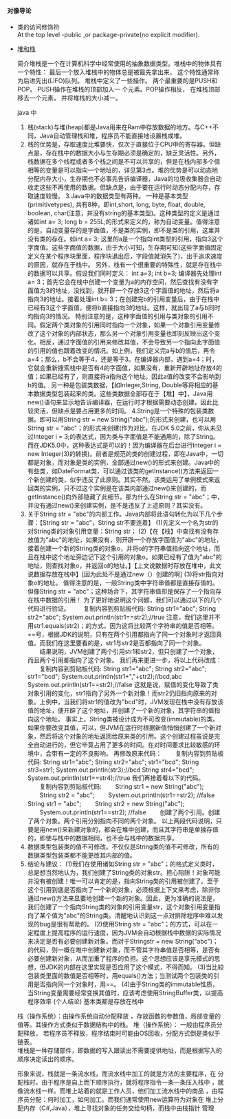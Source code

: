 #### 对像导论
  * 类的访问修饰符  
   At the top level -public ,or package-private(no explicit modifier).   
   
  * [堆和栈](http://baike.baidu.com/item/%E5%A0%86%E6%A0%88)
  
    简介堆栈是一个在计算机科学中经常使用的抽象数据类型。堆栈中的物体具有一个特性： 最后一个放入堆栈中的物体总是被最先拿出来， 这个特性通常称为后进先出(LIFO)队列。 堆栈中定义了一些操作。 两个最重要的是PUSH和POP。 PUSH操作在堆栈的顶部加入一 个元素。POP操作相反， 在堆栈顶部移去一个元素， 并将堆栈的大小减一。
     
     java 中
     1. 栈(stack)与堆(heap)都是Java用来在Ram中存放数据的地方。与C++不同，Java自动管理栈和堆，程序员不能直接地设置栈或堆。
     2. 栈的优势是，存取速度比堆要快，仅次于直接位于CPU中的寄存器。但缺点是，存在栈中的数据大小与生存期必须是确定的，缺乏灵活性。另外，栈数据在多个线程或者多个栈之间是不可以共享的，但是在栈内部多个值相等的变量是可以指向一个地址的，详见第3点。堆的优势是可以动态地分配内存大小，生存期也不必事先告诉编译器，Java的垃圾收集器会自动收走这些不再使用的数据。但缺点是，由于要在运行时动态分配内存，存取速度较慢。
     3.Java中的数据类型有两种。
     一种是基本类型(primitivetypes), 共有8种，即int,short, long, byte, float, double, boolean, char(注意，并没有string的基本类型)。这种类型的定义是通过诸如int a= 3; long b = 255L;的形式来定义的，称为自动变量。值得注意的是，自动变量存的是字面值，不是类的实例，即不是类的引用，这里并没有类的存在。如int a= 3; 这里的a是一个指向int类型的引用，指向3这个字面值。这些字面值的数据，由于大小可知，生存期可知(这些字面值固定定义在某个程序块里面，程序块退出后，字段值就消失了)，出于追求速度的原因，就存在于栈中。
     另外，栈有一个很重要的特殊性，就是存在栈中的数据可以共享。假设我们同时定义：
     int a=3;
     int b=3;
     编译器先处理int a= 3；首先它会在栈中创建一个变量为a的内存空间，然后查找有没有字面值为3的地址，没找到，就开辟一个存放3这个字面值的地址，然后将a指向3的地址。接着处理int b= 3；在创建完b的引用变量后，由于在栈中已经有3这个字面值，便将b直接指向3的地址。这样，就出现了a与b同时均指向3的情况。
     特别注意的是，这种字面值的引用与类对象的引用不同。假定两个类对象的引用同时指向一个对象，如果一个对象引用变量修改了这个对象的内部状态，那么另一个对象引用变量也即刻反映出这个变化。相反，通过字面值的引用来修改其值，不会导致另一个指向此字面值的引用的值也跟着改变的情况。如上例，我们定义完a与b的值后，再令a=4；那么，b不会等于4，还是等于3。在编译器内部，遇到a=4；时，它就会重新搜索栈中是否有4的字面值，如果没有，重新开辟地址存放4的值；如果已经有了，则直接将a指向这个地址。因此a值的改变不会影响到b的值。
     另一种是包装类数据，【如Integer,String, Double等将相应的基本数据类型包装起来的类。这些类数据全部存在于【堆】中】，Java用new()语句来显示地告诉编译器，在运行时才根据需要动态创建，因此比较灵活，但缺点是要占用更多的时间。 4.String是一个特殊的包装类数据。即可以用String str = new String("abc");的形式来创建，也可以用String str = "abc"；的形式来创建(作为对比，在JDK 5.0之前，你从未见过Integer i = 3;的表达式，因为类与字面值是不能通用的，除了String。而在JDK5.0中，这种表达式是可以的！因为编译器在后台进行Integer i = new Integer(3)的转换)。前者是规范的类的创建过程，即在Java中，一切都是对象，而对象是类的实例，全部通过new()的形式来创建。Java中的有些类，如DateFormat类，可以通过该类的getInstance()方法来返回一个新创建的类，似乎违反了此原则。其实不然。该类运用了单例模式来返回类的实例，只不过这个实例是在该类内部通过new()来创建的，而getInstance()向外部隐藏了此细节。那为什么在String str = "abc"；中，并没有通过new()来创建实例，是不是违反了上述原则？其实没有。
     4. 关于String str = "abc"的内部工作。Java内部将此语句转化为以下几个步骤：【String str = "abc"，String str不要连着】
     (1)先定义一个名为str的对String类的对象引用变量：String str；
     (2)【在【栈】中查找有没有存放值为"abc"的地址，如果没有，则开辟一个存放字面值为"abc"的地址，接着创建一个新的String类的对象o，并将o的字符串值指向这个地址，而且在栈中这个地址旁边记下这个引用的对象o。如果已经有了值为"abc"的地址，则查找对象o，并返回o的地址。】【上文说数据时存放在堆中，此文说数据存放在栈中】[因为此处不是通过new（）创建的啊]
     (3)将str指向对象o的地址。
     值得注意的是，一般String类中字符串值都是直接存值的。但像String str = "abc"；这种场合下，其字符串值却是保存了一个指向存在栈中数据的引用！
     为了更好地说明这个问题，我们可以通过以下的几个代码进行验证。 
     　　复制内容到剪贴板代码:
     String str1="abc";
     String str2="abc";
     System.out.println(str1==str2);//true
     注意，我们这里并不用str1.equals(str2)；的方式，因为这将比较两个字符串的值是否相等。==号，根据JDK的说明，只有在两个引用都指向了同一个对象时才返回真值。而我们在这里要看的是，str1与str2是否都指向了同一个对象。 
     　　结果说明，JVM创建了两个引用str1和str2，但只创建了一个对象，而且两个引用都指向了这个对象。
     我们再来更进一步，将以上代码改成： 
     　　复制内容到剪贴板代码:
     String str1="abc";
     String str2="abc";
     str1="bcd";
     System.out.println(str1+","+str2);//bcd,abc
     System.out.println(str1==str2);//false
     这就是说，赋值的变化导致了类对象引用的变化，str1指向了另外一个新对象！而str2仍旧指向原来的对象。上例中，当我们将str1的值改为"bcd"时，JVM发现在栈中没有存放该值的地址，便开辟了这个地址，并创建了一个新的对象，其字符串的值指向这个地址。
     事实上，String类被设计成为不可改变(immutable)的类。如果你要改变其值，可以，但JVM在运行时根据新值悄悄创建了一个新对象，然后将这个对象的地址返回给原来类的引用。这个创建过程虽说是完全自动进行的，但它毕竟占用了更多的时间。在对时间要求比较敏感的环境中，会带有一定的不良影响。
     再修改原来代码： 
     　　复制内容到剪贴板代码:
     String str1="abc";
     String str2="abc";
     str1="bcd";
     String str3=str1;
     System.out.println(str3);//bcd
     String str4="bcd";
     System.out.println(str1==str4);//true
     我们再接着看以下的代码。 
     　　复制内容到剪贴板代码: 
     　　String str1 = new String("abc"); 
     　　String str2 = "abc"; 
     　　System.out.println(str1==str2); //false
     String str1 = "abc"; 
     　　String str2 = new String("abc"); 
     　　System.out.println(str1==str2); //false 
     　　创建了两个引用。创建了两个对象。两个引用分别指向不同的两个对象。
     以上两段代码说明，只要是用new()来新建对象的，都会在堆中创建，而且其字符串是单独存值的，即使与栈中的数据相同，也不会与栈中的数据共享。
     5. 数据类型包装类的值不可修改。不仅仅是String类的值不可修改，所有的数据类型包装类都不能更改其内部的值。
     6. 结论与建议：
     (1)我们在使用诸如String str = "abc"；的格式定义类时，总是想当然地认为，我们创建了String类的对象str。担心陷阱！对象可能并没有被创建！唯一可以肯定的是，指向String类的引用被创建了。至于这个引用到底是否指向了一个新的对象，必须根据上下文来考虑，除非你通过new()方法来显要地创建一个新的对象。因此，更为准确的说法是，我们创建了一个指向String类的对象的引用变量str，这个对象引用变量指向了某个值为"abc"的String类。清醒地认识到这一点对排除程序中难以发现的bug是很有帮助的。
     (2)使用String str = "abc"；的方式，可以在一定程度上提高程序的运行速度，因为JVM会自动根据栈中数据的实际情况来决定是否有必要创建新对象。而对于Stringstr = new String("abc")；的代码，则一概在堆中创建新对象，而不管其字符串值是否相等，是否有必要创建新对象，从而加重了程序的负担。这个思想应该是享元模式的思想，但JDK的内部在这里实现是否应用了这个模式，不得而知。
     (3)当比较包装类里面的数值是否相等时，用equals()方法；当测试两个包装类的引用是否指向同一个对象时，用==。
     (4)由于String类的immutable性质，当String变量需要经常变换其值时，应该考虑使用StringBuffer类，以提高程序效率
    (个人结论)
         基本类都是存放在栈中
         
         
    栈（操作系统）：由操作系统自动分配释放 ，存放函数的参数值，局部变量的值等。其操作方式类似于数据结构中的栈。
    堆（操作系统）： 一般由程序员分配释放， 若程序员不释放，程序结束时可能由OS回收，分配方式倒是类似于链表。     
    堆栈是一种存储部件，即数据的写入跟读出不需要提供地址，而是根据写入的顺序决定读出的顺序。
    
    形象来说，栈就是一条流水线，而流水线中加工的就是方法的主要程序，在
    分配栈时，由于程序是自上而下顺序执行，就将程序指令一条一条压入栈中
    ，就像流水线一样。而堆上站着的就是工作人员，他们加工流水线中的商品
    ，由程序员分配：何时加工，如何加工。而我们通常使用new运算符为对象在
    堆上分配内存（C#,Java），堆上寻找对象的任务交给句柄，而栈中由栈指针
    管理
     